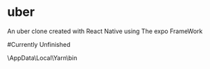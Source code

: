 # uber
An uber clone created with React Native using The expo FrameWork

#Currently Unfinished

\AppData\Local\Yarn\bin
